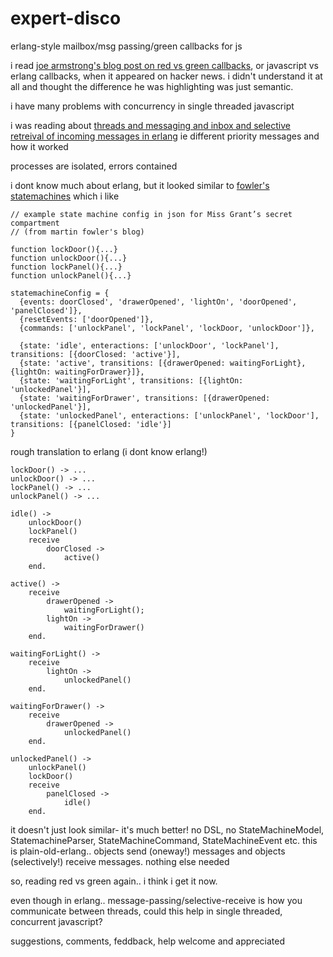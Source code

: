 # expert-disco
erlang-style mailbox/msg passing/green callbacks for js

i read [joe armstrong's blog post on red vs green callbacks](http://joearms.github.io/2013/04/02/Red-and-Green-Callbacks.html), or javascript vs erlang callbacks, when it appeared on hacker news. i didn't understand it at all and thought the difference he was highlighting was just semantic.

i have many problems with concurrency in single threaded javascript

i was reading about [threads and messaging and inbox and selective retreival of incoming messages in erlang](http://ndpar.blogspot.co.uk/2010/11/erlang-explained-selective-receive.html) ie different priority messages and how it worked

processes are isolated, errors contained

i dont know much about erlang, but it looked similar to [fowler's statemachines](http://www.informit.com/articles/article.aspx?p=1592379) which i like

```
// example state machine config in json for Miss Grant’s secret compartment
// (from martin fowler's blog)

function lockDoor(){...}
function unlockDoor(){...}
function lockPanel(){...}
function unlockPanel(){...}

statemachineConfig = {
  {events: doorClosed', 'drawerOpened', 'lightOn', 'doorOpened', 'panelClosed']},
  {resetEvents: ['doorOpened']},
  {commands: ['unlockPanel', 'lockPanel', 'lockDoor, 'unlockDoor']},
 	
  {state: 'idle', enteractions: ['unlockDoor', 'lockPanel'], transitions: [{doorClosed: 'active'}],
  {state: 'active', transitions: [{drawerOpened: waitingForLight}, {lightOn: waitingForDrawer}]},
  {state: 'waitingForLight', transitions: [{lightOn: 'unlockedPanel'}],
  {state: 'waitingForDrawer', transitions: [{drawerOpened: 'unlockedPanel'}],
  {state: 'unlockedPanel', enteractions: ['unlockPanel', 'lockDoor'], transitions: [{panelClosed: 'idle'}]
}
```
rough translation to erlang (i dont know erlang!)

```
lockDoor() -> ...
unlockDoor() -> ...
lockPanel() -> ...
unlockPanel() -> ...

idle() ->
    unlockDoor()
    lockPanel()
    receive
        doorClosed ->
            active()
    end.
    
active() ->
    receive
        drawerOpened ->
            waitingForLight();
        lightOn ->
            waitingForDrawer()
    end.
    
waitingForLight() ->
    receive
        lightOn ->
            unlockedPanel()
    end.    
    
waitingForDrawer() ->
    receive
        drawerOpened ->
            unlockedPanel()
    end.    
    
unlockedPanel() ->
    unlockPanel()
    lockDoor()
    receive
        panelClosed ->
            idle()
    end.     
```

it doesn't just look similar- it's much better!
no DSL, no StateMachineModel, StatemachineParser, StateMachineCommand, StateMachineEvent etc. this is plain-old-erlang.. objects send (oneway!) messages and objects (selectively!) receive messages. nothing else needed

so, reading red vs green again.. i think i get it now.

even though in erlang.. message-passing/selective-receive is how you communicate between threads, could this help in single threaded, concurrent javascript?

suggestions, comments, feddback, help welcome and appreciated


